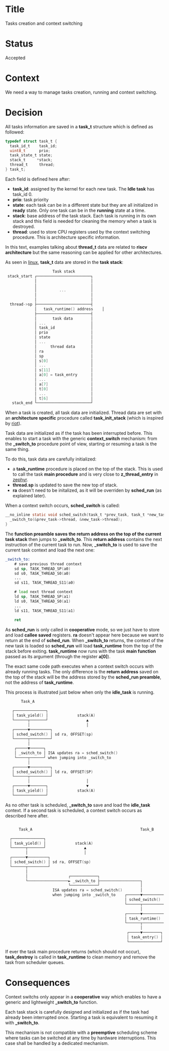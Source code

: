 # Title

Tasks creation and context switching

# Status

Accepted

# Context

We need a way to manage tasks creation, running and context switching. 

# Decision

All tasks information are saved in a **task_t** structure which is defined as followed: 

```c
typedef struct task_t {
  task_id_t    task_id;
  uint8_t      prio;
  task_state_t state;
  stack_t     *stack;
  thread_t     thread;
} task_t;
```

Each field is defined here after:
- **task_id**: assigned by the kernel for each new task. The **Idle task** has task_id 0.
- **prio**: task priority
- **state**: each task can be in a different state but they are all initialized in **ready** state. Only one task can be in the **running** state at a time.
- **stack**: base address of the task stack. Each task is running in its own stack and this field is needed for cleaning the memory when a task is destroyed.
- **thread**: used to store CPU registers used by the context switching procedure. This is architecture specific information.

In this text, examples talking about **thread_t** data are related to **riscv architecture** but the same reasoning can be applied for other architectures.

As seen in [linux](https://elixir.bootlin.com/linux/v6.3.8/source/include/asm-generic/vmlinux.lds.h#L411), **task_t** data are stored in the **task stack**: 

```c
                     Task stack
 stack_start ┌────────────────────────┐
             │                        │
             │                        │
             │          ...           │
             │                        │
             │                        │
  thread->sp ├────────────────────────┤
             │   task_runtime() address    │
             ├────────────────────────┤
             │       task data        │
             │ ...                    │
             │ task_id                │
             │ prio                   │
             │ state                  │
             │ ...                    │
             │      thread data       │
             │ ra                     │
             │ sp                     │
             │ s[0]                   │
             │ ...                    │
             │ s[11]                  │
             │ a[0] = task_entry      │
             │ ...                    │
             │ a[7]                   │
             │ t[0]                   │
             │ ...                    │
             │ t[6]                   │
   stack_end └────────────────────────┘
```

When a task is created, all task data are initialized. Thread data are set with an **architecture specific** procedure called **task_init_stack** (which is inspired by [riot](https://github.com/RIOT-OS/RIOT/blob/master/core/include/thread.h#L414)).

Task data are initialized as if the task has been interrupted before. This enables to start a task with the generic **context_switch** mechanism: from the **_switch_to** procedure point of view, starting or resuming a task is the same thing. 

To do this, task data are carefully initialized: 
- a **task_runtime** procedure is placed on the top of the stack. This is used to call the task **main procedure** and is very close to **z_thread_entry** in [zephyr](https://github.com/zephyrproject-rtos/zephyr/blob/main/lib/os/thread_entry.c#L30).
- **thread.sp** is updated to save the new top of stack.
- **ra** doesn't need to be initalized, as it will be overriden by **sched_run** (as explained later).

When a context switch occurs, **sched_switch** is called:

```c
__no_inline static void sched_switch(task_t *prev_task, task_t *new_task) {
  _switch_to(&prev_task->thread, &new_task->thread);
}
```

The **function preamble saves the return address on the top of the current task stack** then jumps to **_switch_to**. This **return address** contains the next instruction of the current task to run. Now, **_switch_to** is used to save the current task context and load the next one:

```asm
_switch_to:
    # save previous thread context
    sd sp, TASK_THREAD_SP(a0)
    sd s0, TASK_THREAD_S0(a0)
    ...
    sd s11, TASK_THREAD_S11(a0)

    # load next thread context
    ld sp, TASK_THREAD_SP(a1)
    ld s0, TASK_THREAD_S0(a1)
    ...
    ld s11, TASK_THREAD_S11(a1)
    
    ret
```

As **sched_run** is only called in **cooperative** mode, so we just have to store and load **callee saved** registers. **ra** doesn't appear here because we want to return at the end of **sched_run**. When **_switch_to** returns, the context of the new task is loaded so **sched_run** will load **task_runtime** from the top of the stack before exiting. **task_runtime** now runs with the task **main function** passed as its argument (through the register **a[0]**).

The exact same code path executes when a context switch occurs with already running tasks. The only difference is the **return address** saved on the top of the stack will be the address stored by the **sched_run preamble**, not the address of **task_runtime**.

This process is illustrated just below when only the **idle_task** is running.

```C
       Task_A

   ┌──────────────┐
   │ task_yield() │             stack(A)
   └──────┬───────┘                 ▲
          │                         │
   ┌──────▼─────────┐
   │ sched_switch() │ sd ra, OFFSET(sp)
   └──────┬─────────┘
          │
    ┌─────▼──────┐
    │ _switch_to │ ISA updates ra = sched_switch()
    └─────┬──────┘ when jumping into _switch_to
          │
   ┌──────▼─────────┐
   │ sched_switch() │ ld ra, OFFSET(SP)
   └──────┬─────────┘
          │                         │
   ┌──────▼───────┐                 ▼
   │ task_yield() │             stack(A)
   └──────────────┘
```

As no other task is scheduled, **_switch_to** save and load the **idle_task** context. If a second task is scheduled, a context switch occurs as described here after.

```C

      Task_A                                                Task_B

  ┌──────────────┐
  │ task_yield() │             stack(A)
  └──────┬───────┘                 ▲
         │                         │
  ┌──────▼─────────┐
  │ sched_switch() │ sd ra, OFFSET(sp)
  └──────┬─────────┘
         │
         │                  ┌────────────┐
         └──────────────────► _switch_to ├──────────────────┐
                            └────────────┘                  │
                     ISA updates ra = sched_switch()        │
                     when jumping into _switch_to    ┌──────▼─────────┐
                                                     │ sched_switch() │ ld ra, OFFSET(sp)
                                                     └──────┬─────────┘
                                                            │                         │
                                                     ┌──────▼─────────┐               ▼
                                                     │ task_runtime() │            stack(B)
                                                     └──────┬─────────┘
                                                            │
                                                      ┌─────▼────────┐
                                                      │ task_entry() │
                                                      └──────────────┘
```

If ever the task main procedure returns (which should not occur), **task_destroy** is called in **task_runtime** to clean memory and remove the task from scheduler queues.

# Consequences

Context switchs only appear in a **cooperative** way which enables to have a generic and lightweight **_switch_to** function. 

Each task stack is carefully designed and initialized as if the task had already been interrupted once. Starting a task is equivalent to resuming it with **_switch_to**.

This mechanism is not compatible with a **preemptive** scheduling scheme where tasks can be switched at any time by hardware interruptions. This case shall be handled by a dedicated mechanism. 